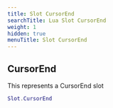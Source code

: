 ```yaml
---
title: Slot CursorEnd
searchTitle: Lua Slot CursorEnd
weight: 1
hidden: true
menuTitle: Slot CursorEnd
---
```

## CursorEnd

This represents a CursorEnd slot
```lua
Slot.CursorEnd
```